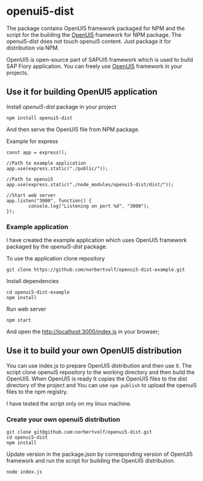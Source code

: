 # openui5-dist

The package contains OpenUI5 framework packaged for NPM and the
script for the building the [OpenUI5](http://openui5.org/) framework for
NPM package. The openui5-dist does not touch openui5 content. Just
package it for distribution via NPM.

OpenUI5 is open-source part of SAPUI5 framework which is used
to build SAP Fiory application. You can freely use [OpenUI5](http://openui5.org/) framework
in your projects.

## Use it  for building OpenUI5 application

Install *openui5-dist* package in your project

```
npm install openui5-dist

```

And then serve the OpenUI5 file from NPM package.

Example for express


```
const app = express();

//Path to example application
app.use(express.static("./public/"));

//Path to openui5
app.use(express.static("./node_modules/openui5-dist/dist/"));

//Start web server
app.listen("3000", function() {
	    console.log("Listening on port %d", "3000");
});

```

### Example application

I have created the example application which uses OpenUI5
framework packaged by the *openui5-dist* package.

To use the application clone repository

```
git clone https://github.com/norbertvolf/openui5-dist-example.git
```
Install dependencies

```
cd openui5-dist-example
npm install
```

Run web server

```
npm start
```

And open the [http://localhost:3000/index.js](http://localhost:3000/index.js) in your browser;

## Use it to build your own OpenUI5 distribution

You can use index.js to prepare OpenUI5 distribution and then use it.  The script
clone openui5 repository to the working directory and then build the OpenUI5.
When OpenUI5 is ready It copies the OpenUI5 files to the dist directory of the
project and You can use `npm publish` to upload the openui5 files to the npm registry.

I have tested the script only on my linux machine.

### Create your own openui5 distribution

```
git clone git@github.com:norbertvolf/openui5-dist.git
cd openui5-dist
npm install
```

Update version in the package.json by corresponding version of OpenUI5 framework and
run the script for building the OpenUI5 distribution.

```
node index.js
```
